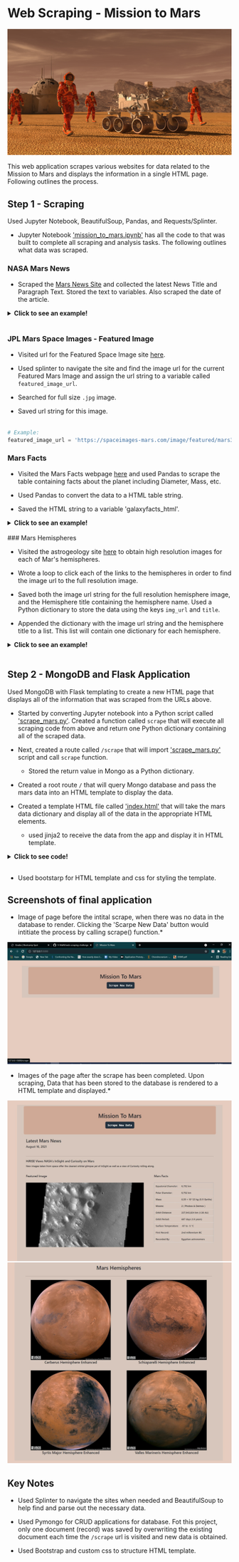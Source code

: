 # Web Scraping - Mission to Mars

![mission_to_mars](Images/mission_to_mars.png)

This web application scrapes various websites for data related to the Mission to Mars and displays the information in a single HTML page. Following outlines the process.

## Step 1 - Scraping

Used Jupyter Notebook, BeautifulSoup, Pandas, and Requests/Splinter.

* Jupyter Notebook ['mission_to_mars.ipynb'](App_Code_Rep/mission_to_mars.ipynb) has all the code to that was built to complete all scraping and analysis tasks. The following outlines what data was scraped.

### NASA Mars News

* Scraped the [Mars News Site](https://redplanetscience.com/) and collected the latest News Title and Paragraph Text. Stored the text to variables. Also scraped the date of the article.

<details>
<summary><strong>Click to see an example!</strong></summary>

```python

# Example:
news_date = "August 16, 2021"
news_title = "Two Rovers to Roll on Mars Again: Curiosity and Mars 2020"
news_p = "They look like twins. But under the hood, the rover currently exploring the Red Planet and the one launching there this summer have distinct science tools and roles to play."

```
</details>
<br />

### JPL Mars Space Images - Featured Image

* Visited url for the Featured Space Image site [here](https://spaceimages-mars.com).

* Used splinter to navigate the site and find the image url for the current Featured Mars Image and assign the url string to a variable called `featured_image_url`.

* Searched for full size `.jpg` image.

* Saved url string for this image.

```python

# Example:
featured_image_url = 'https://spaceimages-mars.com/image/featured/mars3.jpg'

```

### Mars Facts

* Visited the Mars Facts webpage [here](https://galaxyfacts-mars.com) and used Pandas to scrape the table containing facts about the planet including Diameter, Mass, etc.

* Used Pandas to convert the data to a HTML table string.

* Saved the HTML string to a variable 'galaxyfacts_html'.

<details>
<summary><strong>Click to see an example!</strong></summary>

```python

# Example:
galaxyfacts_html = '<table border="1" class="table tablipede-str">
        <tbody>
            <tr>
                <td>Equatorial Diameter:</td>
                <td>6,792 km</td>
            </tr>
            <tr>
                <td>Polar Diameter:</td>
                <td>6,752 km</td>
            </tr>
            <tr>
                <td>Mass:</td>
                <td>6.39 × 10^23 kg (0.11 Earths)</td>
            </tr>
            <tr>
                <td>Moons:</td>
                <td>2 ( Phobos &amp; Deimos )</td>
            </tr>
            <tr>
                <td>Orbit Distance:</td>
                <td>227,943,824 km (1.38 AU)</td>
            </tr>
            <tr>
                <td>Orbit Period:</td>
                <td>687 days (1.9 years)</td>
            </tr>
            <tr>
                <td>Surface Temperature:</td>
                <td>-87 to -5 °C</td>
            </tr>
            <tr>
                <td>First Record:</td>
                <td>2nd millennium BC</td>
            </tr>
            <tr>
                <td>Recorded By:</td>
                <td>Egyptian astronomers</td>
            </tr>
        </tbody>
    </table>'

            

```
</details>
<br />
### Mars Hemispheres

* Visited the astrogeology site [here](https://marshemispheres.com/) to obtain high resolution images for each of Mar's hemispheres.

* Wrote a loop to click each of the links to the hemispheres in order to find the image url to the full resolution image.

* Saved both the image url string for the full resolution hemisphere image, and the Hemisphere title containing the hemisphere name. Used a Python dictionary to store the data using the keys `img_url` and `title`.

* Appended the dictionary with the image url string and the hemisphere title to a list. This list will contain one dictionary for each hemisphere.


<details>
<summary><strong>Click to see an example!</strong></summary>

```python

# Example:
hemisphere_image_urls = [{'title': 'Cerberus Hemisphere Enhanced',
  'img_url': 'https://marshemispheres.com/images/full.jpg'},
 {'title': 'Schiaparelli Hemisphere Enhanced',
  'img_url': 'https://marshemispheres.com/images/schiaparelli_enhanced-full.jpg'},
 {'title': 'Syrtis Major Hemisphere Enhanced',
  'img_url': 'https://marshemispheres.com/images/syrtis_major_enhanced-full.jpg'},
 {'title': 'Valles Marineris Hemisphere Enhanced',
  'img_url': 'https://marshemispheres.com/images/valles_marineris_enhanced-full.jpg'}]

```
</details>
<br />

## Step 2 - MongoDB and Flask Application

Used MongoDB with Flask templating to create a new HTML page that displays all of the information that was scraped from the URLs above.

* Started by converting Jupyter notebook into a Python script called ['scrape_mars.py'](App_Code_Rep/scrape_mars.py). Created a function called `scrape` that will execute all scraping code from above and return one Python dictionary containing all of the scraped data.

* Next, created a route called `/scrape` that will import ['scrape_mars.py'](App_Code_Rep/scrape_mars.py) script and call  `scrape` function.

  * Stored the return value in Mongo as a Python dictionary.

* Created a root route `/` that will query Mongo database and pass the mars data into an HTML template to display the data.

* Created a template HTML file called ['index.html'](App_Code_Rep/templates/index.html) that will take the mars data dictionary and display all of the data in the appropriate HTML elements. 
  * used jinja2 to receive the data from the app and display it in HTML template.


<details>
<summary><strong>Click to see code!</strong></summary>

```python

  {% for mars_data in results %}
    <div class="row d-flex justify-content-around">

        <div class="col-sm-12  col-md-12 col-lg-12">
          
          <h4>Latest Mars News</h4> <h6>{{mars_data['news_date']}}</h6><br /><hr>
          <h6>{{mars_data['news_title']}}</h6>
          
          <p>{{mars_data['news_para']}}</p>
        </div>
        
    </div>
<br />
    <div class="row d-flex justify-content-around">

        <div class="col-sm-12  col-md-12 col-lg-8">
          <h6>Featured Image</h6><br />
          
          <p><img src="{{mars_data['featured_image_url']}}"></p>
        </div>

        <div class="col-sm-12  col-md-12 col-lg-4">
            <h6>Mars Facts</h6><br />
            {{mars_data['galaxyfacts_html'] | safe }}
        </div>
        
    </div>   
    
    <br />
    <br />
    <br />
    <br />

    <div class="row d-flex justify-content-around">

        <div class="col-sm-12  col-md-12 col-lg-12">
          <center><h4>Mars Hemispheres</h4></center>
        </div>
        
    </div>
    <hr>

    
    {%for each_url in mars_data['hemisphere_image_urls']%}
    
    {% if loop.index is not divisibleby 2 %}
    <div class="row d-flex justify-content-around row_s">
    {% endif %}
    <div class="col-sm-12  col-md-12 col-lg-5 col_s">
      <img src="{{each_url['img_url']}}" width="100%">
      <br />
      <h6 class="visualization_page_h"><center>{{each_url['title']}}</center></h6><br />  
    </div>  
    {% if loop.index is divisibleby 2 %}
    </div>
    {% endif %}
    {% endfor %}
    
    {% if mars_data['hemisphere_image_urls']|length is not divisibleby 2 %}
    </div>
    {% endif %}    

  {% endfor %}   

```
</details>
<br />  

* Used bootstarp for HTML template and css for styling the template.

## Screenshots of final application
* Image of page before the intital scrape, when there was no data in the database to render. Clicking the 'Scarpe New Data' button would intitiate the process by calling scrape() function.*

![facts](App_Screen_Shots/screen0.jpg)

* Images of the page after the scrape has been completed. Upon scraping, Data that has been stored to the database is rendered to a HTML template and displayed.*

![facts](App_Screen_Shots/screen1.jpg)
![full_res_images](App_Screen_Shots/screen2.jpg)

## Key Notes

* Used Splinter to navigate the sites when needed and BeautifulSoup to help find and parse out the necessary data.

* Used Pymongo for CRUD applications for database. Fot this project, only one document (record) was saved by overwriting the existing document each time the `/scrape` url is visited and new data is obtained.

* Used Bootstrap and custom css to structure HTML template.